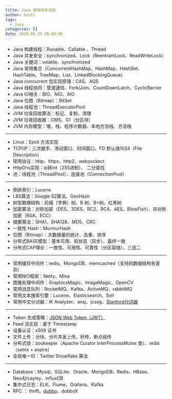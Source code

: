 ```yaml
---
title: Java 常用技术总结
author: Scott
tags:
  - Java
categories: []
date: 2019-06-29 00:00:00
---
```

* Java 构建线程：Runable、Callable 、Thread
* Java 并发安全：synchronized、Lock（ReentrantLock、ReadWriteLock）
* Java 关键词：volatile、synchronized
* Java 常用集合（ConcurrentHashMap、HashMap、HashSet、HashTable、TreeMap、List、LinkedBlockingQueue）
* Java concurrent 包实现原理：CAS、AQS
* Java 线程协同：管道通信、Fork/Join、CountDownLatch、CyclicBarrier
* Java IO相关：BIO、NIO、AIO
* Java 位图（Bitmap）：BitSet
* Java 线程池：ThreadExecutorPool
* JVM 垃圾回收算法：标记、复制、清理
* JVM 垃圾回收器：CMS、G1（分区块）
* JVM 内存模型：堆、栈、程序计数器、本地方法栈、方法栈
---

* Linux：Epoll 方法实现
* TCP/IP：三次握手、滑动窗口、时间窗口、FD 默认值1024（File Description）
* 常用协议：http、https、http2、websockect
* HttpDns实现：ip转int（255进制）、 二分查找
* 池：线程池（ThreadPool）、连接池（ConnectionPool）
---

* 倒排索引：Lucene
* LBS算法：Google S2算法、GeoHash
* 树型数据结构：前缀（字典）树、B 树、B+树、红黑树
* 加密算法：对称加密（DES、3DES、RC2、RC4、AES、BlowFish）、非对称加密（RSA、ECC）
* 摘要算法：SHA1、SHA128、MD5、CRC
* 一致性 Hash：MurmurHash
* 位图（Bitmap）：大数据量的统计、去重、排序
* 分布式BASE模型：基本可用、软状态（异步）、最终一致
* 分布式CAP理论：一致性、可用性、可靠性（分区容错），三选二
---

* 常用缓存中间件：redis、MongoDB、memcached（支持的数据结构有差异）
* 常用NIO框架：Netty、Mina
* 图像处理中间件：GraphicsMagic、ImageMagic、OpenCV
* 常用消息队列：RocketMQ、Kafka、ActiveMQ、rabbitMQ
* 常用文本搜索引擎：Lucene、Elasticsearch、Solr
* 常用中文分词器：IK Analyzer、ansj、jcseg、[Stanford分词器](https://nlp.stanford.edu/software/segmenter.shtml) 

---
* Token 生成策略：[JSON Web Token（JWT）](https://jwt.io/)
* Feed 流实现：基于 Timestamp
* 设备认证：x509 证书 
* 文件上传：分块、分片并发上传、秒传、断点续传
* 分布式锁：zookeeper（Apache Curator InterProcessMutex 类）、redis（setnx + expire）
* 全局唯一ID：Twitter  Snowflake 算法

---
* Database：Mysql、SQLite、Oracle、MongoDB、Redis、HBase、Neo4j/cayley、influxDB
* 集中式日志：ELK、Flume、Grafana、Kafka
* RPC ： thrift、[dubbo](http://dubbo.io/)、dubboX
